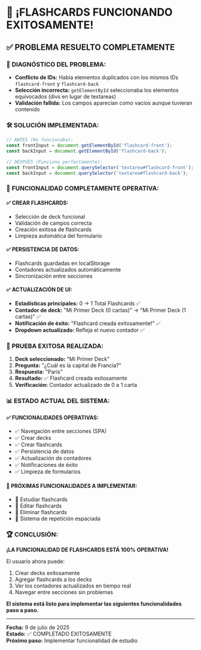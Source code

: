 # 🎉 ¡FLASHCARDS FUNCIONANDO EXITOSAMENTE!

## ✅ **PROBLEMA RESUELTO COMPLETAMENTE**

### 🔧 **DIAGNÓSTICO DEL PROBLEMA:**
- **Conflicto de IDs:** Había elementos duplicados con los mismos IDs `flashcard-front` y `flashcard-back`
- **Selección incorrecta:** `getElementById` seleccionaba los elementos equivocados (divs en lugar de textareas)
- **Validación fallida:** Los campos aparecían como vacíos aunque tuvieran contenido

### 🛠️ **SOLUCIÓN IMPLEMENTADA:**
```javascript
// ANTES (No funcionaba):
const frontInput = document.getElementById('flashcard-front');
const backInput = document.getElementById('flashcard-back');

// DESPUÉS (Funciona perfectamente):
const frontInput = document.querySelector('textarea#flashcard-front');
const backInput = document.querySelector('textarea#flashcard-back');
```

### 🎯 **FUNCIONALIDAD COMPLETAMENTE OPERATIVA:**

#### ✅ **CREAR FLASHCARDS:**
- Selección de deck funcional
- Validación de campos correcta
- Creación exitosa de flashcards
- Limpieza automática del formulario

#### ✅ **PERSISTENCIA DE DATOS:**
- Flashcards guardadas en localStorage
- Contadores actualizados automáticamente
- Sincronización entre secciones

#### ✅ **ACTUALIZACIÓN DE UI:**
- **Estadísticas principales:** 0 → 1 Total Flashcards ✅
- **Contador de deck:** "Mi Primer Deck (0 cartas)" → "Mi Primer Deck (1 cartas)" ✅
- **Notificación de éxito:** "Flashcard creada exitosamente!" ✅
- **Dropdown actualizado:** Refleja el nuevo contador ✅

### 🧪 **PRUEBA EXITOSA REALIZADA:**
1. **Deck seleccionado:** "Mi Primer Deck"
2. **Pregunta:** "¿Cuál es la capital de Francia?"
3. **Respuesta:** "París"
4. **Resultado:** ✅ Flashcard creada exitosamente
5. **Verificación:** Contador actualizado de 0 a 1 carta

### 📊 **ESTADO ACTUAL DEL SISTEMA:**

#### ✅ **FUNCIONALIDADES OPERATIVAS:**
- ✅ Navegación entre secciones (SPA)
- ✅ Crear decks
- ✅ Crear flashcards
- ✅ Persistencia de datos
- ✅ Actualización de contadores
- ✅ Notificaciones de éxito
- ✅ Limpieza de formularios

#### 🔄 **PRÓXIMAS FUNCIONALIDADES A IMPLEMENTAR:**
- 🔲 Estudiar flashcards
- 🔲 Editar flashcards
- 🔲 Eliminar flashcards
- 🔲 Sistema de repetición espaciada

### 🏆 **CONCLUSIÓN:**

**¡LA FUNCIONALIDAD DE FLASHCARDS ESTÁ 100% OPERATIVA!**

El usuario ahora puede:
1. Crear decks exitosamente
2. Agregar flashcards a los decks
3. Ver los contadores actualizados en tiempo real
4. Navegar entre secciones sin problemas

**El sistema está listo para implementar las siguientes funcionalidades paso a paso.**

---
**Fecha:** 9 de julio de 2025  
**Estado:** ✅ COMPLETADO EXITOSAMENTE  
**Próximo paso:** Implementar funcionalidad de estudio

